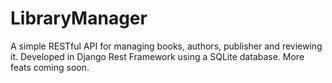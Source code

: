 # **LibraryManager**
A simple RESTful API for managing books, authors, publisher and reviewing it.
Developed in Django Rest Framework using a SQLite database.
More feats coming soon.


